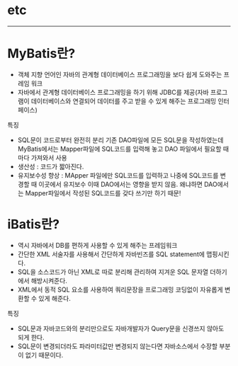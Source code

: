 # etc
--------------------------------------------

# MyBatis란?
 - 객체 지향 언어인 자바의 관계형 데이터베이스 프로그래밍을 보다 쉽게 도와주는 프레임 워크
 - 자바에서 관계형 데이터베이스 프로그래밍을 하기 위해 JDBC를 제공(자바 프로그램이 데이터베이스와 연결되어 데이터를 주고 받을 수 있게 해주는 프로그래밍 인터페이스)
 
 특징
 - SQL문이 코드로부터 완전히 분리
 	기존 DAO파일에 모든 SQL문을 작성하였는데 
 	MyBatis에서는 Mapper파일에 SQL코드를 입력해 놓고 
 	DAO 파일에서 필요할 때마다 가져와서 사용
 - 생산성 : 코드가 짧아진다.
 - 유지보수성 향상 : MApper 파일에만 SQL코드를 입력하고 나중에 SQL코드를 변경할 때 이곳에서 유지보수
 	이때 DAO에서는 영향을 받지 않음.
 	왜냐하면 DAO에서는 Mapper파일에서 작성된 SQL코드를 갖다 쓰기만 하기 때문!

# iBatis란?
 - 역시 자바에서 DB를 편하게 사용할 수 있게 해주는 프레임워크
 - 간단한 XML 서술자를 사용해서 간단하게 자바빈즈를 SQL statement에 맵핑시킨다.
 - SQL을 소스코드가 아닌 XML로 따로 분리해 관리하여 지겨운 SQL 문자열 더하기에서 해방시켜준다.
 - XML에서 동적 SQL 요소를 사용하여 쿼리문장을 프로그래밍 코딩없이 자유롭게 변환할 수 있게 해준다.
 
 특징
 - SQL문과 자바코드와의 분리만으로도 자바개발자가 Query문을 신경쓰지 않아도 되게 한다.
 - SQL문이 변경되더라도 파라미터값만 변경되지 않는다면 자바소스에서 수장할 부분이 없기 때문이다.